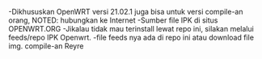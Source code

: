 -Dikhususkan OpenWRT versi 21.02.1 juga bisa untuk versi compile-an orang, NOTED: hubungkan ke Internet
-Sumber file IPK di situs OPENWRT.ORG
-Jikalau tidak mau terinstall lewat repo ini, silakan melalui feeds/repo IPK Openwrt.
-file feeds nya ada di repo ini atau download file img. compile-an Reyre
